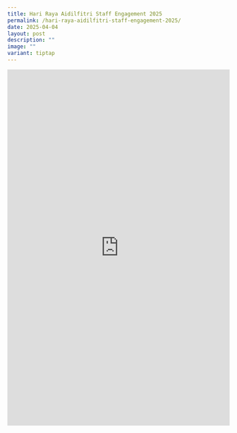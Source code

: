 ```yaml
---
title: Hari Raya Aidilfitri Staff Engagement 2025
permalink: /hari-raya-aidilfitri-staff-engagement-2025/
date: 2025-04-04
layout: post
description: ""
image: ""
variant: tiptap
---
```

<div class="iframe-wrapper">
<iframe style="border:none;overflow:hidden" height="808" width="100%" allowfullscreen="true" frameborder="0" src="https://www.facebook.com/plugins/post.php?href=https%3A%2F%2Fwww.facebook.com%2Falpshealthcaresupplychain%2Fposts%2Fpfbid02UdzPGhoNbSRQPuYYwQNbrrJqk68vUCvhXGeB2mApwF8QQReQyXDq2uHnH1YJGznTl&amp;show_text=true&amp;width=100%"></iframe>
</div>
<p></p>